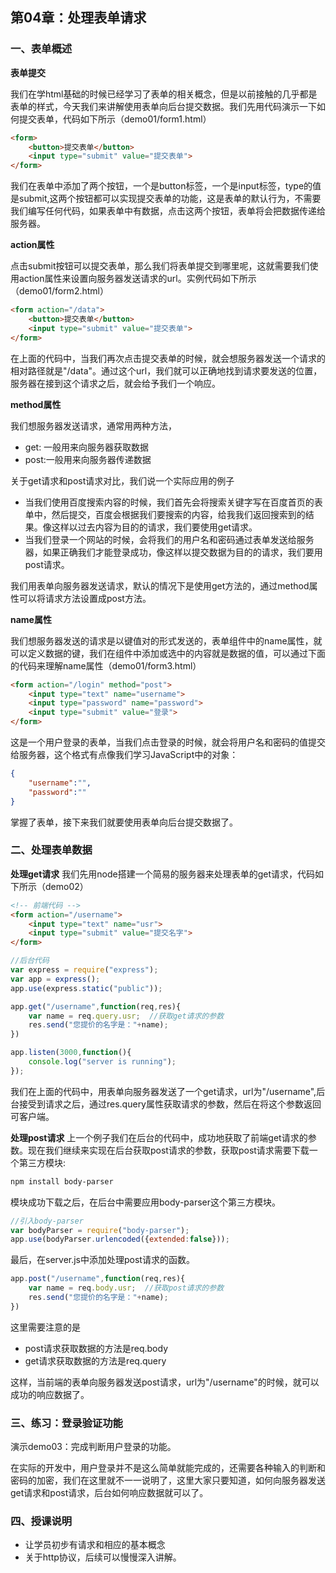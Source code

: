 ## 第04章：处理表单请求

### 一、表单概述

**表单提交**

我们在学html基础的时候已经学习了表单的相关概念，但是以前接触的几乎都是表单的样式，今天我们来讲解使用表单向后台提交数据。我们先用代码演示一下如何提交表单，代码如下所示（demo01/form1.html）
``` html
<form>
    <button>提交表单</button>
    <input type="submit" value="提交表单">
</form>
```
我们在表单中添加了两个按钮，一个是button标签，一个是input标签，type的值是submit,这两个按钮都可以实现提交表单的功能，这是表单的默认行为，不需要我们编写任何代码，如果表单中有数据，点击这两个按钮，表单将会把数据传递给服务器。

**action属性**

点击submit按钮可以提交表单，那么我们将表单提交到哪里呢，这就需要我们使用action属性来设置向服务器发送请求的url。实例代码如下所示（demo01/form2.html）
``` html
<form action="/data">
    <button>提交表单</button>
    <input type="submit" value="提交表单">
</form>
```

在上面的代码中，当我们再次点击提交表单的时候，就会想服务器发送一个请求的相对路径就是"/data"。通过这个url，我们就可以正确地找到请求要发送的位置，服务器在接到这个请求之后，就会给予我们一个响应。

**method属性**

我们想服务器发送请求，通常用两种方法，

* get: 一般用来向服务器获取数据
* post:一般用来向服务器传递数据

关于get请求和post请求对比，我们说一个实际应用的例子

* 当我们使用百度搜索内容的时候，我们首先会将搜索关键字写在百度首页的表单中，然后提交，百度会根据我们要搜索的内容，给我我们返回搜索到的结果。像这样以过去内容为目的的请求，我们要使用get请求。
* 当我们登录一个网站的时候，会将我们的用户名和密码通过表单发送给服务器，如果正确我们才能登录成功，像这样以提交数据为目的的请求，我们要用post请求。

我们用表单向服务器发送请求，默认的情况下是使用get方法的，通过method属性可以将请求方法设置成post方法。

**name属性**

我们想服务器发送的请求是以键值对的形式发送的，表单组件中的name属性，就可以定义数据的键，我们在组件中添加或选中的内容就是数据的值，可以通过下面的代码来理解name属性（demo01/form3.html）

``` html
<form action="/login" method="post">
    <input type="text" name="username">
    <input type="password" name="password">
    <input type="submit" value="登录">
</form>
```

这是一个用户登录的表单，当我们点击登录的时候，就会将用户名和密码的值提交给服务器，这个格式有点像我们学习JavaScript中的对象：

``` json
{
    "username":"",
    "password":""
}

```
掌握了表单，接下来我们就要使用表单向后台提交数据了。



### 二、处理表单数据

**处理get请求**
我们先用node搭建一个简易的服务器来处理表单的get请求，代码如下所示（demo02）

``` html
<!-- 前端代码 -->
<form action="/username">
    <input type="text" name="usr">
    <input type="submit" value="提交名字"> 
</form>
```

``` js
//后台代码
var express = require("express");
var app = express();
app.use(express.static("public"));

app.get("/username",function(req,res){
    var name = req.query.usr;  //获取get请求的参数
    res.send("您提价的名字是："+name);
})

app.listen(3000,function(){
    console.log("server is running");
});
```
我们在上面的代码中，用表单向服务器发送了一个get请求，url为"/username",后台接受到请求之后，通过res.query属性获取请求的参数，然后在将这个参数返回可客户端。


**处理post请求**
上一个例子我们在后台的代码中，成功地获取了前端get请求的参数。现在我们继续来实现在后台获取post请求的参数，获取post请求需要下载一个第三方模块:

``` bash
npm install body-parser

```

模块成功下载之后，在后台中需要应用body-parser这个第三方模块。
``` js
//引入body-parser
var bodyParser = require("body-parser");
app.use(bodyParser.urlencoded({extended:false}));
```

最后，在server.js中添加处理post请求的函数。

``` js
app.post("/username",function(req,res){
    var name = req.body.usr;  //获取post请求的参数
    res.send("您提价的名字是："+name);
})
```

这里需要注意的是

* post请求获取数据的方法是req.body
* get请求获取数据的方法是req.query


这样，当前端的表单向服务器发送post请求，url为"/username"的时候，就可以成功的响应数据了。


### 三、练习：登录验证功能

演示demo03：完成判断用户登录的功能。

在实际的开发中，用户登录并不是这么简单就能完成的，还需要各种输入的判断和密码的加密，我们在这里就不一一说明了，这里大家只要知道，如何向服务器发送get请求和post请求，后台如何响应数据就可以了。

### 四、授课说明
* 让学员初步有请求和相应的基本概念
* 关于http协议，后续可以慢慢深入讲解。

